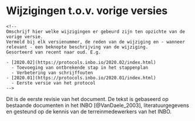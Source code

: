 # Wijzigingen t.o.v. vorige versies

```{=html}
<!--
Omschrijf hier welke wijzigingen er gebeurd zijn ten opzichte van de vorige versie. 
Vermeld bij elk versienummer, de reden van de wijziging en - wanneer relevant - een beknopte beschrijving van de wijziging.
Gesorteerd van recent naar oud. E.g.

- [2020.02](https://protocols.inbo.io/2020.02/index.html)
  - Toevoeging van ontbrekende stap in het stappenplan
  - Verbetering van schrijffouten
- [2020.01](https://protocols.inbo.io/2020.01/index.html)
  - Eerste versie van het protocol
-->
```
Dit is de eerste revisie van het document.
De tekst is gebaseerd op bestaande documenten in het INBO [@VanDaele_2003], literatuurgegevens en gesteund op de kennis van de terreinmedewerkers van het INBO.
